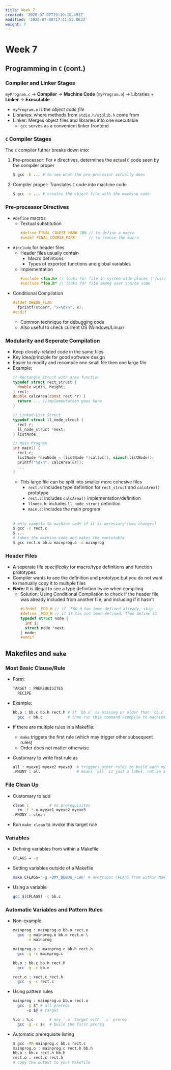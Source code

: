 ```yaml
---
title: Week 7
created: '2020-07-07T19:10:18.491Z'
modified: '2020-07-08T17:41:52.862Z'
weight: 7
---
```


# Week 7

## Programming in `C` (cont.)

### Compiler and Linker Stages

`myProgram.c` $\to$ **Compiler** $\to$ **Machine Code** (`myProgram.o`) $\to$ Libraries + **Linker** $\to$ **Executable** 

- `myProgram.o` is the *object code file*
- Libraries: where methods from `stdio.h/stdlib.h` come from
- Linker: Merges object files and libraries into one executable
  - `gcc` serves as a convenient linker frontend

### `C` Compiler Stages

The `C` compiler futher breaks down into:
  1. Pre-processor: For `#` directives, determines the actual `C` code seen by the compiler proper
      ```bash
      $ gcc -E ... # to see what the pre-processor actually does
      ```
  2. Compiler proper: Translates `C` code into machine code
      ```bash
      $ gcc -c ... # creates the object file with the machine code
      ```

### Pre-processor Directives

  - `#define` macros
    - Textual substitution
        ```C
        #define FINAL_COURSE_MARK 100 // to define a macro
        #undef FINAL_COURSE_MARK      // to remove the macro
        ```
  - `#include` for header files
    - Header files usually contain
      - Macro defintions
      - Types of exported functions and global variables
    - Implementation
        ```C
        #include <foo.h> // looks for file in system-wide places ('/usr/include')
        #include "foo.h" // looks for file among user source code
        ```
  - Conditional Compilation
    ```C
    #ifdef DEBUG_FLAG
      fprintf(stderr, "x=%d\n", x);
    #endif
    ```
    - Common technique for debugging code 
    - Also useful to check current OS (Windows/Linux)

### Modularity and Seperate Compilation
  
  - Keep closely-related code in the same files 
  - Key idea/principle for good software design
  - Easier to modify and recompile one small file then one large file
  - Example:
    ```C
    // Rectangle Struct with area function
    typedef struct rect_struct {
      double width, height;
    } rect;
    double calcArea(const rect *r) {
      return ... //implementation goes here
    }

    // Linked-List Struct 
    typedef struct ll_node_struct {
      rect r;
      ll_node_struct *next;
    } listNode;

    // Main Program
    int main() {
      rect r;
      listNode *newNode = (listNode *)calloc(1, sizeof(listNode));
      printf("%d\n", calcArea(&r));
      ...
    }
    ```
      - This large file can be split into smaller more cohesive files
        - `rect.h`: includes type definition for `rect_struct` and `calcArea()` prototype
        - `rect.c`: includes `calcArea()` implementation/definition
        - `llnode.h`: includes `ll_node_struct` definition
        - `main.c`: includes the main program <br><br>
    ```bash
    # only compile to machine code if it is necessary (new changes)
    $ gcc -c rect.c
    $ ...
    # takes the machine code and makes the executable
    $ gcc rect.o bb.o mainprog.o -o mainprog
    ```

### Header Files
  - A seperate file *specifically* for macro/type definitions and function prototypes
  - Compiler wants to see the definition and prototype but you do not want to manually copy it to multiple files
  - **_Note:_** It is illegal to see a type definition twice when compiling 
    - Solution: Using Conditional Compilation to check if the header file was already included from another file, and including if it hasn't
      ```C
      #ifndef _FOO_H // if _FOO_H has been defined already, skip
      #define _FOO_H // if it has not been defined, then define it
      typedef struct node {
        int i;
        struct node *next;
      } node;
      #endif
      ```

## Makefiles and `make`

### Most Basic Clause/Rule
- Form:
  ```sh
  TARGET : PREREQUISITES
    RECIPE
  ```
- Example:
  ```sh
  bb.o : bb.c bb.h rect.h # if `bb.o` is missing or older than `bb.c`, `bb.h` and `rect.h`
    gcc -c bb.c           # then run this command (compile to machine code)
  ```

- If there are multiple rules in a Makefile:
  - `make` triggers the first rule (which may trigger other subsequent rules)
  - Order does not matter otherwise
  
- Customary to write first rule as
  ```sh
  all : myexe1 myexe2 myexe3  # triggers other rules to build each myexe file
  .PHONY : all                # means `all` is just a label, not an actual target file
  ```

### File Clean Up
- Customary to add
  ```sh
  clean :         # no prerequisites
    rm -f *.o myexe1 myexe2 myexe3
  .PHONY : clean 
  ```
- Run `make clean` to invoke this target rule

### Variables
  - Defining variables from within a Makefile
    ```sh
    CFLAGS = -g
    ```
  - Setting variables outside of a Makefile
    ```sh
    make CFLAGS='-g -DMY_DEBUG_FLAG' # overrides CFLAGS from within Makefile
    ```
  - Using a variable
    ```sh
    gcc $(CFLAGS) -c bb.c
    ```

### Automatic Variables and Pattern Rules 

  - Non-example
    ```sh
    mainprog : mainprog.o bb.o rect.o
      gcc -g mainprog.o bb.o rect.o \
          -o mainprog

    mainprog.o : mainprog.c bb.h rect.h
      gcc -g -c mainprog.c

    bb.o : bb.c bb.h rect.h
      gcc -g -c bb.c

    rect.o : rect.c rect.h
      gcc -g -c rect.c
    ```

  - Using pattern rules
    ```sh
    mainprog : mainprog.o bb.o rect.o
      gcc -g $^ # all prereqs 
          -o $@ # target
    
    %.o : %.c       # any `.o` target with `.c` prereq
      gcc -g -c $<  # build the first prereq
    ```

  - Automatic prerequisite listing
    ```sh
    $ gcc -MM mainprog.c bb.c rect.c
    mainprog.o : mainprog.c rect.h bb.h
    bb.o : bb.c rect.h bb.h
    rect.o : rect.c rect.h
    # copy the output to your Makefile
    ```